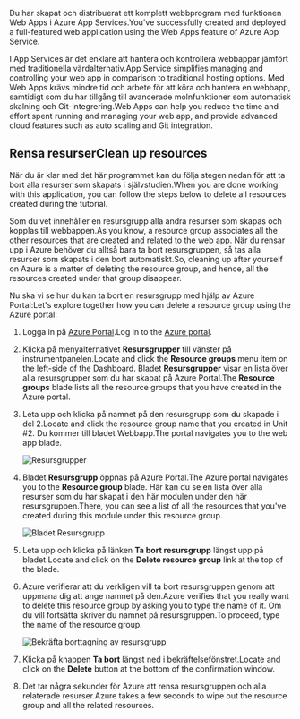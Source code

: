 <span data-ttu-id="2a3ed-101">Du har skapat och distribuerat ett komplett webbprogram med funktionen Web Apps i Azure App Services.</span><span class="sxs-lookup"><span data-stu-id="2a3ed-101">You've successfully created and deployed a full-featured web application using the Web Apps feature of Azure App Service.</span></span>

<span data-ttu-id="2a3ed-102">I App Services är det enklare att hantera och kontrollera webbappar jämfört med traditionella värdalternativ.</span><span class="sxs-lookup"><span data-stu-id="2a3ed-102">App Service simplifies managing and controlling your web app in comparison to traditional hosting options.</span></span> <span data-ttu-id="2a3ed-103">Med Web Apps krävs mindre tid och arbete för att köra och hantera en webbapp, samtidigt som du har tillgång till avancerade molnfunktioner som automatisk skalning och Git-integrering.</span><span class="sxs-lookup"><span data-stu-id="2a3ed-103">Web Apps can help you reduce the time and effort spent running and managing your web app, and provide advanced cloud features such as auto scaling and Git integration.</span></span>

## <a name="clean-up-resources"></a><span data-ttu-id="2a3ed-104">Rensa resurser</span><span class="sxs-lookup"><span data-stu-id="2a3ed-104">Clean up resources</span></span>

<span data-ttu-id="2a3ed-105">När du är klar med det här programmet kan du följa stegen nedan för att ta bort alla resurser som skapats i självstudien.</span><span class="sxs-lookup"><span data-stu-id="2a3ed-105">When you are done working with this application, you can follow the steps below to delete all resources created during the tutorial.</span></span>

<span data-ttu-id="2a3ed-106">Som du vet innehåller en resursgrupp alla andra resurser som skapas och kopplas till webbappen.</span><span class="sxs-lookup"><span data-stu-id="2a3ed-106">As you know, a resource group associates all the other resources that are created and related to the web app.</span></span> <span data-ttu-id="2a3ed-107">När du rensar upp i Azure behöver du alltså bara ta bort resursgruppen, så tas alla resurser som skapats i den bort automatiskt.</span><span class="sxs-lookup"><span data-stu-id="2a3ed-107">So, cleaning up after yourself on Azure is a matter of deleting the resource group, and hence, all the resources created under that group disappear.</span></span>

<span data-ttu-id="2a3ed-108">Nu ska vi se hur du kan ta bort en resursgrupp med hjälp av Azure Portal:</span><span class="sxs-lookup"><span data-stu-id="2a3ed-108">Let's explore together how you can delete a resource group using the Azure portal:</span></span>

1. <span data-ttu-id="2a3ed-109">Logga in på [Azure Portal](https://portal.azure.com).</span><span class="sxs-lookup"><span data-stu-id="2a3ed-109">Log in to the [Azure portal](https://portal.azure.com).</span></span>

1. <span data-ttu-id="2a3ed-110">Klicka på menyalternativet **Resursgrupper** till vänster på instrumentpanelen.</span><span class="sxs-lookup"><span data-stu-id="2a3ed-110">Locate and click the **Resource groups** menu item on the left-side of the Dashboard.</span></span> <span data-ttu-id="2a3ed-111">Bladet **Resursgrupper** visar en lista över alla resursgrupper som du har skapat på Azure Portal.</span><span class="sxs-lookup"><span data-stu-id="2a3ed-111">The **Resource groups** blade lists all the resource groups that you have created in the Azure portal.</span></span>

1. <span data-ttu-id="2a3ed-112">Leta upp och klicka på namnet på den resursgrupp som du skapade i del 2.</span><span class="sxs-lookup"><span data-stu-id="2a3ed-112">Locate and click the resource group name that you created in Unit #2.</span></span> <span data-ttu-id="2a3ed-113">Du kommer till bladet Webbapp.</span><span class="sxs-lookup"><span data-stu-id="2a3ed-113">The portal navigates you to the web app blade.</span></span>

    ![Resursgrupper](../media-draft/8-resource-groups.png)

1. <span data-ttu-id="2a3ed-115">Bladet **Resursgrupp** öppnas på Azure Portal.</span><span class="sxs-lookup"><span data-stu-id="2a3ed-115">The Azure portal navigates you to the **Resource group** blade.</span></span> <span data-ttu-id="2a3ed-116">Här kan du se en lista över alla resurser som du har skapat i den här modulen under den här resursgruppen.</span><span class="sxs-lookup"><span data-stu-id="2a3ed-116">There, you can see a list of all the resources that you've created during this module under this resource group.</span></span>

    ![Bladet Resursgrupp](../media-draft/8-resource-group-blade.png)

1. <span data-ttu-id="2a3ed-118">Leta upp och klicka på länken **Ta bort resursgrupp** längst upp på bladet.</span><span class="sxs-lookup"><span data-stu-id="2a3ed-118">Locate and click on the **Delete resource group** link at the top of the blade.</span></span>

1. <span data-ttu-id="2a3ed-119">Azure verifierar att du verkligen vill ta bort resursgruppen genom att uppmana dig att ange namnet på den.</span><span class="sxs-lookup"><span data-stu-id="2a3ed-119">Azure verifies that you really want to delete this resource group by asking you to type the name of it.</span></span> <span data-ttu-id="2a3ed-120">Om du vill fortsätta skriver du namnet på resursgruppen.</span><span class="sxs-lookup"><span data-stu-id="2a3ed-120">To proceed, type the name of the resource group.</span></span>

    ![Bekräfta borttagning av resursgrupp](../media-draft/8-resource-group-delete.png)

1. <span data-ttu-id="2a3ed-122">Klicka på knappen **Ta bort** längst ned i bekräftelsefönstret.</span><span class="sxs-lookup"><span data-stu-id="2a3ed-122">Locate and click on the **Delete** button at the bottom of the confirmation window.</span></span>

1. <span data-ttu-id="2a3ed-123">Det tar några sekunder för Azure att rensa resursgruppen och alla relaterade resurser.</span><span class="sxs-lookup"><span data-stu-id="2a3ed-123">Azure takes a few seconds to wipe out the resource group and all the related resources.</span></span>
